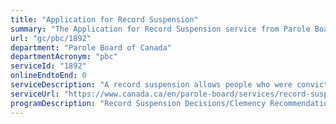 ```yaml
---
title: "Application for Record Suspension"
summary: "The Application for Record Suspension service from Parole Board of Canada is not available end-to-end online, according to the GC Service Inventory."
url: "gc/pbc/1892"
department: "Parole Board of Canada"
departmentAcronym: "pbc"
serviceId: "1892"
onlineEndtoEnd: 0
serviceDescription: "A record suspension allows people who were convicted of a criminal offence, but have completed their sentence and demonstrated they are law-abiding citizens for a prescribed number of years and met applicable criteria, to have their criminal record kept separate and apart from other criminal records."
serviceUrl: "https://www.canada.ca/en/parole-board/services/record-suspensions.html"
programDescription: "Record Suspension Decisions/Clemency Recommendations"
---
```

